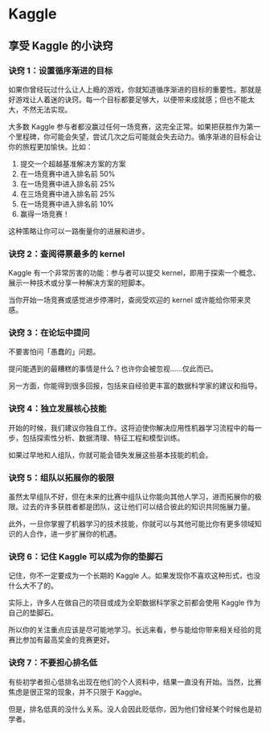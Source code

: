 # Kaggle

## 享受 Kaggle 的小诀窍

### 诀窍 1：设置循序渐进的目标

如果你曾经玩过什么让人上瘾的游戏，你就知道循序渐进的目标的重要性。那就是好游戏让人着迷的诀窍。每一个目标都要足够大，以便带来成就感；但也不能太大，不然无法实现。

大多数 Kaggle 参与者都没赢过任何一场竞赛，这完全正常。如果把获胜作为第一个里程碑，你可能会失望，尝试几次之后可能就会失去动力。循序渐进的目标会让你的旅程更加愉快。比如：

1. 提交一个超越基准解决方案的方案
2. 在一场竞赛中进入排名前 50%
3. 在一场竞赛中进入排名前 25%
4. 在三场竞赛中进入排名前 25%
5. 在一场竞赛中进入排名前 10%
6. 赢得一场竞赛！

这种策略让你可以一路衡量你的进展和进步。



### 诀窍 2：查阅得票最多的 kernel

Kaggle 有一个非常厉害的功能：参与者可以提交 kernel，即用于探索一个概念、展示一种技术或分享一种解决方案的短脚本。

当你开始一场竞赛或感觉进步停滞时，查阅受欢迎的 kernel 或许能给你带来灵感。

### 诀窍 3：在论坛中提问

不要害怕问「愚蠢的」问题。

提问能遇到的最糟糕的事情是什么？也许你会被忽视……仅此而已。

另一方面，你能得到很多回报，包括来自经验更丰富的数据科学家的建议和指导。

### 诀窍 4：独立发展核心技能

开始的时候，我们建议你独自工作。这将迫使你解决应用性机器学习流程中的每一步，包括探索性分析、数据清理、特征工程和模型训练。

如果过早地和人组队，你就可能会错失发展这些基本技能的机会。

### 诀窍 5：组队以拓展你的极限

虽然太早组队不好，但在未来的比赛中组队让你能向其他人学习，进而拓展你的极限。过去的许多获胜者都是团队，这让他们可以结合彼此的知识共同施展力量。

此外，一旦你掌握了机器学习的技术技能，你就可以与其他可能比你有更多领域知识的人合作，进一步扩展你的机遇。

### 诀窍 6：记住 Kaggle 可以成为你的垫脚石

记住，你不一定要成为一个长期的 Kaggle 人。如果发现你不喜欢这种形式，也没什么大不了的。

实际上，许多人在做自己的项目或成为全职数据科学家之前都会使用 Kaggle 作为自己的垫脚石。

所以你的关注重点应该是尽可能地学习。长远来看，参与能给你带来相关经验的竞赛比参加有最高奖金的竞赛更好。

### 诀窍 7：不要担心排名低

有些初学者担心低排名出现在他们的个人资料中，结果一直没有开始。当然，比赛焦虑是很正常的现象，并不只限于 Kaggle。

但是，排名低真的没什么关系。没人会因此贬低你，因为他们曾经某个时候也是初学者。
